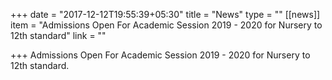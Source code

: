 +++
date = "2017-12-12T19:55:39+05:30"
title = "News"
type = ""
[[news]]
item = "Admissions Open For Academic Session 2019 - 2020 for Nursery to 12th standard"
link = ""

+++
Admissions Open For Academic Session 2019 - 2020 for Nursery to 12th standard.